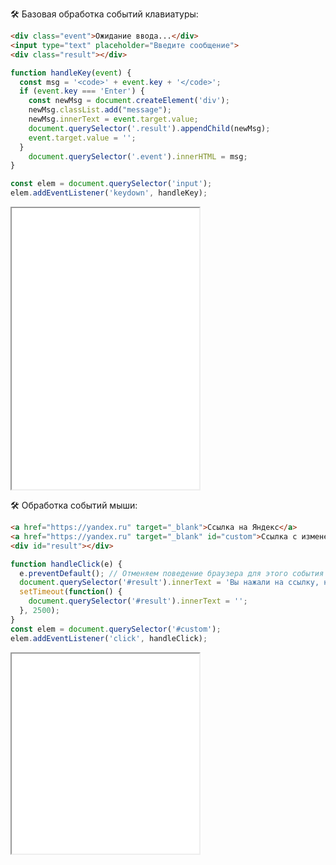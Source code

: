 🛠 Базовая обработка событий клавиатуры:

```html
<div class="event">Ожидание ввода...</div>
<input type="text" placeholder="Введите сообщение">
<div class="result"></div>
```

```js
function handleKey(event) {
  const msg = '<code>' + event.key + '</code>';
  if (event.key === 'Enter') {
    const newMsg = document.createElement('div');
    newMsg.classList.add("message");
    newMsg.innerText = event.target.value;
    document.querySelector('.result').appendChild(newMsg);
    event.target.value = '';
  }
    document.querySelector('.event').innerHTML = msg;
}

const elem = document.querySelector('input');
elem.addEventListener('keydown', handleKey);
```

<iframe title="Обработка событий клавиатуры" src="../demos/keyboard-events.html" height="450"></iframe>

🛠 Обработка событий мыши:

```html
<a href="https://yandex.ru" target="_blank">Ссылка на Яндекс</a>
<a href="https://yandex.ru" target="_blank" id="custom">Ссылка с измененным поведением</a>
<div id="result"></div>
```

```js
function handleClick(e) {
  e.preventDefault(); // Отменяем поведение браузера для этого события
  document.querySelector('#result').innerText = 'Вы нажали на ссылку, но ничего не произошло!';
  setTimeout(function() {
    document.querySelector('#result').innerText = '';
  }, 2500);
}
const elem = document.querySelector('#custom');
elem.addEventListener('click', handleClick);
```

<iframe title="Обработка событий мыши" src="../demos/mouse-events.html" height="320"></iframe>
